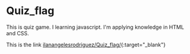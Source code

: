 # Quiz_flag
This is quiz game. I learning javascript. I'm applying knowledge in HTML and CSS.

This is the link [ilanangelesrodriguez/Quiz_flag/](https://ilanangelesrodriguez.github.io/Quiz_flag/){:target="_blank"}
